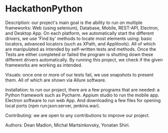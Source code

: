 # HackathonPython


Description: our project's main goal is the ability to run on multiple frameworks: Web (using selenium), Database, Mobile, REST-API, Electron, and Desktop App.
On each platform, we automatically start the different drivers, we use 'Find by' methods to locate most elements using: basic locators, advanced locators 
(such as XPath, and Applitools). All of which are manipulated as intended by self-written tests and methods. Once the Tests are either completed or 
failed the program is shutting down these different drivers automatically. By running this project, we check if the given frameworks are working as intended.

Visuals: once one or more of our tests fail, we use snapshots to present them. All of which are shown via Allure software.

Installation: to run our project, there are a few programs that are needed: a Python framework such as Pycharm. Appium studio to run the mobile app.
Electron software to run web App. And downloading a few files for opening local ports (npm run:json:server, jenkins.war).

Contributing: we are open to any contributions to improve our project.

Authors: Dean Madion, Michal Martsinkovsky, Yonatan Shiri.
